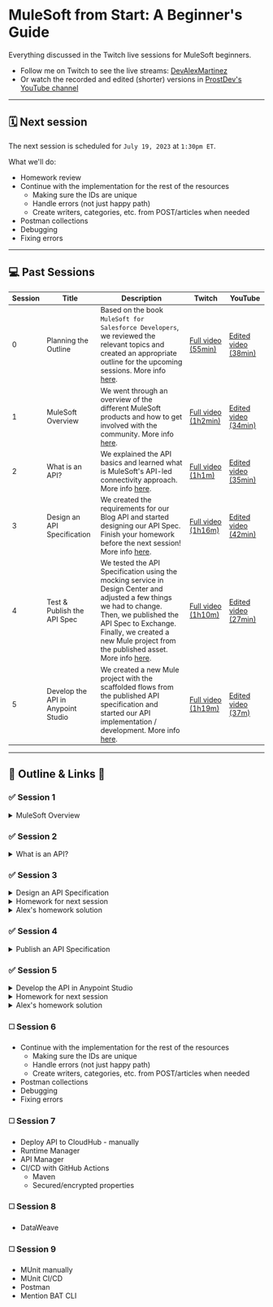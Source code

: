 # MuleSoft from Start: A Beginner's Guide

Everything discussed in the Twitch live sessions for MuleSoft beginners.

- Follow me on Twitch to see the live streams: [DevAlexMartinez](https://www.twitch.tv/devalexmartinez)
- Or watch the recorded and edited (shorter) versions in [ProstDev's YouTube channel](https://www.youtube.com/prostdev)

---

## 🗓️ Next session

The next session is scheduled for `July 19, 2023` at `1:30pm ET`.

What we'll do:
- Homework review
- Continue with the implementation for the rest of the resources
  - Making sure the IDs are unique
  - Handle errors (not just happy path)
  - Create writers, categories, etc. from POST/articles when needed
- Postman collections
- Debugging
- Fixing errors

---

## 💻 Past Sessions

| Session | Title | Description | Twitch | YouTube
| - | - | - | - | - |
| 0 | Planning the Outline | Based on the book `MuleSoft for Salesforce Developers`, we reviewed the relevant topics and created an appropriate outline for the upcoming sessions. More info [here](https://medium.com/another-integration-blog/mulesoft-from-start-a-beginners-guide-session-0-e6e98ba4200a). | [Full video (55min)](https://www.twitch.tv/videos/1816506733) | [Edited video (38min)](https://youtu.be/xzi8peU87v0)
| 1 | MuleSoft Overview | We went through an overview of the different MuleSoft products and how to get involved with the community. More info [here](https://medium.com/another-integration-blog/mulesoft-from-start-a-beginners-guide-session-1-mulesoft-overview-62fa9307ea2f). | [Full video (1h2min)](https://www.twitch.tv/videos/1822381945) | [Edited video (34min)](https://youtu.be/I6BWPoD639A)
| 2 | What is an API? | We explained the API basics and learned what is MuleSoft's API-led connectivity approach. More info [here](https://medium.com/another-integration-blog/mulesoft-from-start-a-beginners-guide-session-2-what-is-an-api-9a4602bbc51a). | [Full video (1h1m)](https://www.twitch.tv/videos/1840283988) | [Edited video (35min)](https://youtu.be/M4gYW2o9IKc)
| 3 | Design an API Specification | We created the requirements for our Blog API and started designing our API Spec. Finish your homework before the next session! More info [here](https://medium.com/another-integration-blog/mulesoft-from-start-a-beginners-guide-session-3-design-an-api-specification-2a315899f22f). | [Full video (1h16m)](https://www.twitch.tv/videos/1846281214) | [Edited video (42min)](https://youtu.be/XIrCqwmTPQs)
| 4 | Test & Publish the API Spec | We tested the API Specification using the mocking service in Design Center and adjusted a few things we had to change. Then, we published the API Spec to Exchange. Finally, we created a new Mule project from the published asset. More info [here](https://medium.com/another-integration-blog/mulesoft-from-start-a-beginners-guide-session-4-test-publish-the-api-specification-7dcca81e0b07). | [Full video (1h10m)](https://www.twitch.tv/videos/1858212063) | [Edited video (27min)](https://youtu.be/ho5GQJD8Hxo)
| 5 | Develop the API in Anypoint Studio | We created a new Mule project with the scaffolded flows from the published API specification and started our API implementation / development. More info [here](https://medium.com/another-integration-blog/mulesoft-from-start-a-beginners-guide-session-5-develop-the-api-in-anypoint-studio-a7dcfc43655c). | [Full video (1h19m)](https://www.twitch.tv/videos/1864154096) | [Edited video (37m)](https://youtu.be/K9ntwKz9vds)

---

## 📝 Outline & Links 🔗

### ✅ Session 1

<details>
<summary>MuleSoft Overview</summary>

- MuleSoft products
    - [Anypoint Platform](https://anypoint.mulesoft.com/) - You can create as many free trial accounts as you want! Just change the username in each account.
    - [Anypoint Studio](https://www.mulesoft.com/platform/studio) - Main IDE
    - [DataWeave](https://dataweave.mulesoft.com/)
        - [Extension for VSCode](https://marketplace.visualstudio.com/items?itemName=MuleSoftInc.dataweave)
        - [Playground](https://dataweave.mulesoft.com/learn/playground)
        - [DataWeave CLI](https://github.com/mulesoft-labs/data-weave-cli)
    - [Anypoint Code Builder (BETA)](https://www.mulesoft.com/platform/api/anypoint-code-builder) - STILL IN BETA!!! DO NOT USE YET!
    - [Composer](https://www.mulesoft.com/platform/composer)
    - [MuleSoft RPA](https://www.mulesoft.com/platform/rpa)
- [Community overview](https://www.mulesoft.com/community)
    - [Ambassadors](https://developer.mulesoft.com/community/ambassadors) & [Mentors](https://developer.mulesoft.com/community/mentors)
    - [Meetups](https://meetups.mulesoft.com/)
    - [Help forums](https://help.mulesoft.com/s/)
- [Trainings/certification](https://training.mulesoft.com/overview)

**Other resources**

- Sravan Lingam's [MuleSoft Training for Absolute Beginners](https://www.youtube.com/playlist?list=PL61bQcdxsK6_1tb0BbAtAOX_SdtvgQlxV)
- Jitendra Bafna's [Mule Technology Academy - Zero To Hero](https://www.youtube.com/@muletechnologyacademy-zero5625)
- [Whitney Akinola's blog](https://www.whitneyakinola.io/)
- Joshua Erney's [jerney.io blog](https://www.jerney.io/)
- Alex's [ProstDev blog](https://www.prostdev.com/) and [YouTube channel](https://www.youtube.com/prostdev)
- [Edgar Moran's blog](https://yucelmoran.com/)
- [Mulesy](https://mulesy.com/)
- Arul Alphonse's [TechLightning courses](https://techlightningweb.com/) and [YouTube channel](https://www.youtube.com/c/TechLightning)

</details>

### ✅ Session 2

<details>
<summary>What is an API?</summary>

- Understanding APIs
    - [Understanding APIs (Part 1): What is an API?](https://www.prostdev.com/post/understanding-apis-part-1-what-is-an-api)
    - [Understanding APIs (Part 2): API Analogies and Examples](https://www.prostdev.com/post/understanding-apis-part-2-api-analogies-and-examples)
    - [Understanding APIs (Part 3): What are HTTP Methods?](https://www.prostdev.com/post/understanding-apis-part-3-what-are-http-methods)
    - [Understanding APIs (Part 4): What is a URI?](https://www.prostdev.com/post/understanding-apis-part-4-what-is-a-uri)
    - [Understanding APIs (Part 5): Intro to Postman and Query Parameters](https://www.prostdev.com/post/understanding-apis-part-5-intro-to-postman-and-query-parameters)
    - [Understanding APIs (Part 6): What are HTTP Status Codes?](https://www.prostdev.com/post/understanding-apis-part-6-what-are-http-status-codes)
- MuleSoft's API-Led connectivity approach
    - **Experience layer**: Top layer. These APIs connect with the client applications like a Mobile app, a Web app, or a Smartwatch app.
    - **Process layer**: Middle layer. These APIs orchestrate the Experience and System layers.
    - **System layer**: Bottom layer. These APIs connect with the server applications or third-party systems like SAP, Facebook, Salesforce, etc.

**Other resources**

- [MuleSoft for Salesforce Developers book](https://www.alexmartinez.ca/post/i-wrote-a-book-and-it-s-been-officially-published-mulesoft-for-salesforce-developers)
- [5 API Led Connectivity Project Ideas](https://www.whitneyakinola.io/post/5-api-led-connectivity-project-ideas)
- [Plan for Aspiring MuleSoft Devs](https://www.whitneyakinola.io/post/plan-aspiring-mulesoft-developers)
- [3 Regrets as a Junior MuleSoft Dev](https://www.whitneyakinola.io/post/3-regrets-as-a-junior-mulesoft-dev)
- [A Comprehensive Book Review of MuleSoft for Salesforce Developers](https://www.whitneyakinola.io/post/mulesoft-for-salesforce-developers)

</details>

### ✅ Session 3

<details>
<summary>Design an API Specification</summary>

- Step 1: Write down [requirements](/notes/blog-api-reqs.md)
- Step 2: Design the API spec in Design Center
    - Anypoint Platform > Design Center > Create > New API Specification
    - Name: `Blog API`
    - `Guide me through it`
    - Create API
- [This](/sessions/3/in-session-spec.raml) is the RAML we generated during the session.

</details>


<details>
<summary>Homework for next session</summary>

- Finish creating the API Specification with the resources we didn't get to create during the session: `Writers`, `Categories`, and `Comments`.
- The solution will be added to this repo before the next session.

</details>

<details>
<summary>Alex's homework solution</summary>

Remember we can all have different API designs depending on what we are trying to achieve with our API. This is the solution that I created for what I believe is the correct design. But please feel free to send me a message if you have a different solution!

Steps:

1. I modified the data types we created in the last session. Updated requirements can be found [here](notes/blog-api-reqs.md).

    a) `Article` data type:
        
       * writerId (number) -> writer (Writer)
       * categoryId (number) -> category (string)

    b) `Writer` data type:

        * removed articles

    c) `Category` data type was removed since it was transformed to just a string

    d) `Comment` data type:

        * removed articleId

2. I created a new API Specification using `RAML 1.0` instead of the visual UI. This will make it easier moving forward for us to compare each other's results.

3. Inside this new API Spec, I created a `types` folder with our data types:

    * Article
    * Comment
    * Error
    * Writer

4. The final resources I created are as folows:

    ```
    /articles
    /articles/{id}
    /articles/{id}/comments
    /articles/{id}/comments/{id}
    /writers
    /writers/{id}
    /categories
    ```

5. I decided to use a query parameter on the `/categories` resource to query if a specific category (string) exists or not. A similar approach would be done with the comments. If you don't want to have such a long URI like `/articles/1/comments/1`, you can also decide to use query parameters instead. This is completely up to your design/preference.

6. Finally, the whole code I generated can be found [here](sessions/3/homework-spec/). You can decide to use this design to continue with the rest of the sessions, or continue with your own API spec!

![](sessions/3/homework-spec/session3-resources.png)

</details>

### ✅ Session 4

<details>
<summary>Publish an API Specification</summary>

- Step 1: Test your API Spec using the mocking service (adjust spec if needed)
  - See [sessions/4/in-session-spec.raml](sessions/4/in-session-spec.raml) for what we adjusted during the session
- Step 2: Publish to Exchange
- Step 3: Create a new Mule project in Studio, importing the API Spec from Exchange to scaffold the flows
  - See [sessions/4/studio-project](sessions/4/in-session-mule-project/) for the project we created during the session

**Other resources**

- [MuleSoft Anypoint Studio Installation with Digital Dee](https://youtu.be/cyv3XBxctxM)
- [Download Anypoint Studio](https://www.mulesoft.com/platform/studio)
- [Anypoint Studio docs](https://docs.mulesoft.com/studio/latest/)

</details>

### ✅ Session 5

<details>
<summary>Develop the API in Anypoint Studio</summary>

- Step 1: Scaffold the flows in Studio from the API Specification we had published to Exchange (we did this at the end of session 4)
- Step 2: Move the Global Elements from `maxines-blog-api.xml` to a new `global.xml` file
- Step 3: Create the `local.properties` and `dev.properties` to keep separate properties per environment (you can also use .yaml)
- Step 4: Add a Global Property `env` with the value `local`
- Step 5: Add a Configuration Properties for the file `${env}.properties`
- Step 6: Create the `default.properties` file and its Configuration to keep the common values
- Step 7: Start the API implementation using Object Store (you can also connect to a database or an external service if you want)
- [This](sessions/5/in-session-mule-project/) is the project we generated during the session
- To see all the changes to the Mule project in this session, refer to this commit: [fa444df](https://github.com/alexandramartinez/mulesoft-from-start/commit/fa444df4bfd62d25a1a6d9f2e0d2d8ea7f82d3ba)

**Other resources**

- [Object Store v2 Overview](https://docs.mulesoft.com/object-store/)
- [DataWeave Playground](https://dataweave.mulesoft.com/learn/playground)

</details>

<details>
<summary>Homework for next session</summary>

- Create new Mule Configuration Files to keep each resources' logic separate from the main `maxines-blog-api.xml` file
- Add subflows inside these new config files instead of flows
- Reference these new subflows from the main flows from the APIKit router
- Finish creating the logic for the `articles` resource (happy path)
- Improve the code to avoid duplicating the same code (like we do with the Retrieve connector named `GET articles`) -- this helps to avoid human mistake

</details>

<details>
<summary>Alex's homework solution</summary>

Remember we can all have different solutions. You don't have to do exactly what I do. This is just to guide you or give you a better idea of what other solutions you can implement.

You can see the full list of changes I did for this homework in [this Pull Request](https://github.com/alexandramartinez/mulesoft-from-start/pull/1/files)

Since this solution is a bit bigger, I'll break this down in stages.

**Stage 1: Updating the RAML**

Steps:

1. I decided to add a `POST` and a `DELETE` to the `/categories` resource. To do this, I went back to Design Center and implemented those two methods in the RAML.

    ```raml
    /categories:
        
        post:
            body:
            type: string[]
            example:
                ["Programming"]
            responses:
            201:
                body: 
                type: string[]
                example:
                    ["MuleSoft", "DataWeave", "Programming"]
            409:
                body: Error
        delete:
            body:
            type: string[]
            example:
                ["DataWeave"]
            responses:
            204:
            404:
                body: Error
            409:
                body: Error
    ```

2. I also updated the version in the RAML (should be at the top).

    ```raml
    version: 1.0.2
    ```

3. After that, I published these changes to the Exchange asset just by clicking the `Publish` button at the top-right.

4. Once the changes are in Exchange, I went back to Anypoint Studio and selected `Maxine's Blog API` > `Update version`.

    ![](images/session5-image1.png)

5. You can click on the `check for updates` button at the top-right of the new window to reflect the latest version. Make sure you are signed in to your Anypoint Platform account, otherwise you might have issues updating.

6. A workaround to this, if you experience a lot of issues with updating via the UI, is to go to your `pom.xml` and manually update the version in the dependencies. For example, this is how it looks like in my project:

    ```xml
    <dependency>
        <groupId>25cebd62-2548-4351-8196-5a262e78e663</groupId>
        <artifactId>maxines-blog-api</artifactId>
        <version>1.0.2</version>
        <classifier>raml</classifier>
        <type>zip</type>
    </dependency>
    ```

7. The UI should ask you if you want to add the new flows. You can say yes to do the scaffolding for those flows. The rest of your flows should remain untouched.

8. By this point, Studio correctly generated the two new flows for me: 
   - `delete:\categories:application\json:maxines-blog-api-config`  
   - `post:\categories:application\json:maxines-blog-api-config`

**Stage 2: Creating new Mule Configuration Files per resource**

Steps:

1. I created the following files:

    - `resources-articles.xml`
    - `resources-categories.xml`
    - `resources-comments.xml`
    - `resources-writers.xml`

2. Inside these files, I created a sub-flow per HTTP Method. For example, the `resources-articles` file has the following sub-flows (note that these have some naming conventions that I decided to follow, like `<config-file-name>:<flow-name>`, but you can name them however you prefer):

    - `resources-articles:read-all-articles`
    - `resources-articles:read-one-article`
    - `resources-articles:create-one-article`
    - `resources-articles:update-one-article`
    - `resources-articles:delete-one-article`

3. Then, I added flow-refs to all the flows in `maxines-blog-api.xml` so the logic can live inside the new config files I created.

4. Now I can directly modify the logic from the Mule Configuration Files instead of having to navigate through the huge main file. 

> NOTE: If you leave any of the flows or subflows empty, the application will not run. Make sure you add at least one logger (for example) to be able to run the app to test.

**Stage 3: Creating the logic for the `articles` resource**

Steps:

1. Created four sub-flows to be reused by the rest of the flows.

    ![](images/session5-image2.png)

2. Improved the logic to read all articles to reference the new `resources-articles:retrieve-all-articles-in-vars.articles` sub-flow.

    ![](images/session5-image3.png)

3. Created the logic to read one article by filtering the list of articles using DataWeave (Transform Message).

    ![](images/session5-image4.png)

    Code:

    ```dataweave
    %dw 2.0
    output application/json
    ---
    (vars.articles default [] filter ($.id ~= vars.articleId))[0]
    ```

4. Updated the logic to create one article.

    ![](images/session5-image5.png)

5. Created the logic to update one article and used DataWeave to update the data.

    ![](images/session5-image6.png)

    Code:

    ```dataweave
    %dw 2.0
    output application/json
    ---
    vars.articles default [] map (
        if ($.id ~= vars.articleId)
            payload
        else $
    )
    ```

6. Created the logic to delete one article by filtering out the article by the `articleId` using DataWeave.

    ![](images/session5-image7.png)

    Code:

    ```dataweave
    %dw 2.0
    output application/json
    ---
    vars.articles default [] filter ($.id != vars.articleId)
    ```

    > Note that for this last one we had to make sure the `articleId` variable was indeed a Number and not a String. The URI Parameters or the Query Parameters are usually of type String. You need to use further DataWeave code to transform it to a Number when applicable. In this case, we used the following code when we create the variable:

    ```dataweave
    attributes.uriParams.'articleId' as Number
    ```

</details>

### ◻️ Session 6

- Continue with the implementation for the rest of the resources
  - Making sure the IDs are unique
  - Handle errors (not just happy path)
  - Create writers, categories, etc. from POST/articles when needed
- Postman collections
- Debugging
- Fixing errors

### ◻️ Session 7

- Deploy API to CloudHub - manually
- Runtime Manager
- API Manager
- CI/CD with GitHub Actions
    - Maven
    - Secured/encrypted properties

### ◻️ Session 8

- DataWeave

### ◻️ Session 9

- MUnit manually
- MUnit CI/CD
- Postman
- Mention BAT CLI
